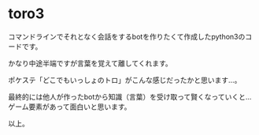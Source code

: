 # toro3

コマンドラインでそれとなく会話をするbotを作りたくて作成したpython3のコードです。

かなり中途半端ですが言葉を覚えて離してくれます。

ポケステ「どこでもいっしょのトロ」がこんな感じだったかと思います…。

最終的には他人が作ったbotから知識（言葉）を受け取って賢くなっていくと…ゲーム要素があって面白いと思います。

以上。
